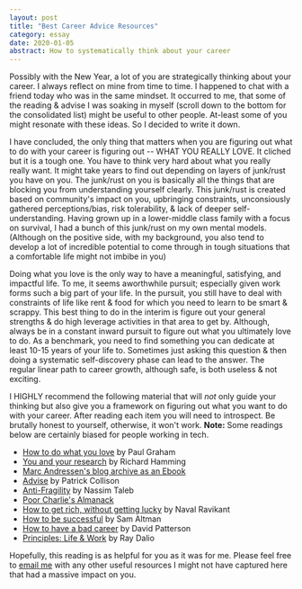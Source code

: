 ```yaml
---
layout: post
title: "Best Career Advice Resources"
category: essay
date: 2020-01-05
abstract: How to systematically think about your career
---
```


Possibly with the New Year, a lot of you are strategically thinking about your career. I always reflect on mine from time to time. I happened to chat with a friend today who was in the same mindset. It occurred to me, that some of the reading & advise I was soaking in myself (scroll down to the bottom for the consolidated list) might be useful to other people. At-least some of you might resonate with these ideas. So I decided to write it down.

I have concluded, the only thing that matters when you are figuring out what to do with your career is figuring out -- WHAT YOU REALLY LOVE. It cliched but it is a tough one. You have to think very hard about what you really really want. It might take years to find out depending on layers of junk/rust you have on you. The junk/rust on you is basically all the things that are blocking you from understanding yourself clearly. This junk/rust is created based on community's impact on you, upbringing constraints, unconsiously gathered perceptions/bias, risk tolerability, & lack of deeper self-understanding. Having grown up in a lower-middle class family with a focus on survival, I had a bunch of this junk/rust on my own mental models. (Although on the positive side, with my background, you also tend to develop a lot of incredible potential to come through in tough situations that a comfortable life might not imbibe in you)

Doing what you love is the only way to have a meaningful, satisfying, and impactful life. To me, it seems aworthwhile pursuit; especially given work forms such a big part of your life. In the pursuit, you still have to deal with constraints of life like rent & food for which you need to learn to be smart & scrappy. This best thing to do in the interim is figure out your general strengths & do high leverage activities in that area to get by. Although, always be in a constant inward pursuit to figure out what you ultimately love to do. As a benchmark, you need to find something you can dedicate at least 10-15 years of your life to. Sometimes just asking this question & then doing a systematic self-discovery phase can lead to the answer. The regular linear path to career growth, although safe, is both useless & not exciting.

I HIGHLY recommend the following material that will _not_ only guide your thinking but also give you a framework on figuring out what you want to do with your career. After reading each item you will need to introspect. Be brutally honest to yourself, otherwise, it won't work. **Note:** Some readings below are certainly biased for people working in tech. 

* [How to do what you love](http://www.paulgraham.com/love.html) by Paul Graham
* [You and your research](https://www.youtube.com/watch?v=a1zDuOPkMSw) by Richard Hamming
* [Marc Andressen's blog archive as an Ebook](https://docs.google.com/forms/d/e/1FAIpQLSe0NE9D-l1ZZhbjVYDQrf7g1nHOPgqyOZwkZTNN72U-bfk_qw/viewform)
* [Advise](https://patrickcollison.com/advice) by Patrick Collison
* [Anti-Fragility](https://www.amazon.com/Antifragile-Things-That-Disorder-Incerto/dp/0812979680) by Nassim Taleb
* [Poor Charlie's Almanack](https://www.amazon.com/Poor-Charlies-Almanack-Charles-Expanded/dp/1578645018)
* [How to get rich, without getting lucky](https://twitter.com/naval/status/1002103360646823936) by Naval Ravikant
* [How to be successful](https://blog.samaltman.com/how-to-be-successful) by Sam Altman
* [How to have a bad career](https://www.youtube.com/watch?v=Rn1w4MRHIhc) by David Patterson
* [Principles: Life & Work](https://www.amazon.com/Principles-Life-Work-Ray-Dalio/dp/1501124021) by Ray Dalio

Hopefully, this reading is as helpful for you as it was for me. Please feel free to [email me](mailto:abhisharma.b@gmail.com) with any other useful resources I might not have captured here that had a massive impact on you.